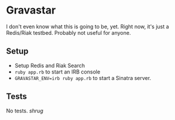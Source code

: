 # Gravastar

I don't even know what this is going to be, yet.  Right now, it's just a
Redis/Riak testbed.  Probably not useful for anyone.

## Setup

* Setup Redis and Riak Search
* `ruby app.rb` to start an IRB console
* `GRAVASTAR_ENV=irb ruby app.rb` to start a Sinatra server.

## Tests

No tests.  *shrug*
